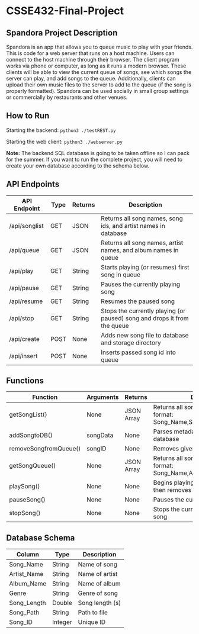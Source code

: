 # CSSE432-Final-Project

## Spandora Project Description
Spandora is an app that allows you to queue music to play with your friends. This is code for a web server that runs on a host machine. Users can connect to the host machine through their browser. The client program works via phone or computer, as long as it runs a modern browser. These clients will be able to view the current queue of songs, see which songs the server can play, and add songs to the queue. Additionally, clients can upload their own music files to the server to add to the queue (if the song is properly formatted). Spandora can be used socially in small group settings or commercially by restaurants and other venues.

## How to Run
Starting the backend: ```python3 ./testREST.py```

Starting the web client: ```python3 ./webserver.py```

**Note:** The backend SQL database is going to be taken offline so I can pack for the summer. If you want to run the complete project, you will need to create your own database according to the schema below.

## API Endpoints

| **API Endpoint** | **Type** | **Returns** | **Description**                                                          |
|------------------|----------|-------------|--------------------------------------------------------------------------|
| /api/songlist    | GET      | JSON        | Returns all song names, song ids, and artist names in database           |
| /api/queue       | GET      | JSON        | Returns all song names, artist names, and album names in queue           |
| /api/play        | GET      | String      | Starts playing (or resumes) first song in queue                          |
| /api/pause       | GET      | String      | Pauses the currently playing song                                        |
| /api/resume      | GET      | String      | Resumes the paused song                                                  |
| /api/stop        | GET      | String      | Stops the currently playing (or paused) song and drops it from the queue |
| /api/create      | POST     | None        | Adds new song file to database and storage directory                     |
| /api/insert      | POST     | None        | Inserts passed song id into queue                                        |

## Functions
| **Function**          | **Arguments** | **Returns** | **Description**                                                          |
|-----------------------|---------------|-------------|--------------------------------------------------------------------------|
| getSongList()         | None          | JSON Array  | Returns all songs in database with format: Song_Name,Song_ID,Artist_Name |
| addSongtoDB()         | songData      | None        | Parses metadata and adds song to database                                |
| removeSongfromQueue() | songID        | None        | Removes given ID from queue                                              |
| getSongQueue()        | None          | JSON Array  | Returns all songs in queue with format: Song_Name,Artist_Name,Album_Name |
| playSong()            | None          | None        | Begins playing song at top of queue, then removes from queue             |
| pauseSong()           | None          | None        | Pauses the currently playing song                                        |
| stopSong()            | None          | None        | Stops the currently playing or paused song                               |

## Database Schema
| **Column** | **Type** | **Description** |
|------------|----------|-----------------|
| Song_Name  | String   | Name of song    |
| Artist_Name| String   | Name of artist  |
| Album_Name | String   | Name of album   |
| Genre      | String   | Genre of song   |
| Song_Length| Double   | Song length (s) |
| Song_Path  | String   | Path to file    |
| Song_ID    | Integer  | Unique ID       |

